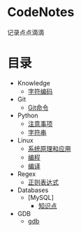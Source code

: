 # CodeNotes
记录点点滴滴

# 目录
* Knowledge
	* [字符编码](Knowledge/字符编码.md)
* Git
	* [Git命令](Git/Git命令.md)
* Python
	* [注意事项](Python/注意事项.md)
	* [字符串](Python/字符串.md)
* Linux
	* [系统原理和应用](Linux/系统原理和应用.md)
	* [编程](Linux/编程.md)
	* [编译](Linux/编译.md)
* Regex
	* [正则表达式](Regex/正则表达式.md)
* Databases
	* [MySQL]
		* [知识点](Databases/MySQL/知识点.md)
* GDB
	* [gdb](GDB/gdb.md)
